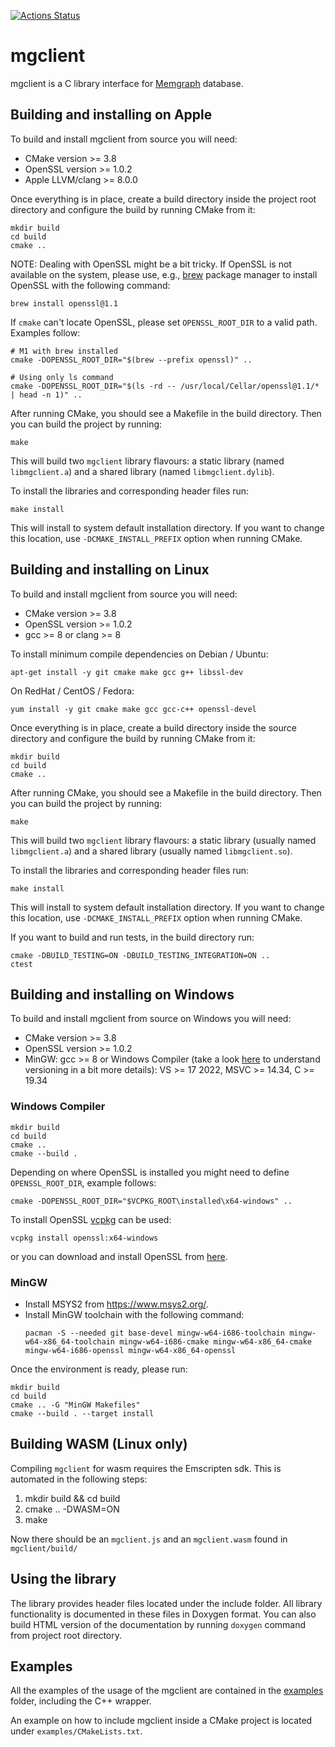 [![Actions Status](https://github.com/memgraph/mgclient/workflows/CI/badge.svg)](https://github.com/memgraph/mgclient/actions)

# mgclient

mgclient is a C library interface for [Memgraph](https://www.memgraph.com)
database.

## Building and installing on Apple

To build and install mgclient from source you will need:
   - CMake version >= 3.8
   - OpenSSL version >= 1.0.2
   - Apple LLVM/clang >= 8.0.0

Once everything is in place, create a build directory inside the project
root directory and configure the build by running CMake from it:

```
mkdir build
cd build
cmake ..
```

NOTE: Dealing with OpenSSL might be a bit tricky. If OpenSSL is not available
on the system, please use, e.g., [brew](https://brew.sh/) package manager to
install OpenSSL with the following command:

```
brew install openssl@1.1
```

If `cmake` can't locate OpenSSL, please set `OPENSSL_ROOT_DIR` to a valid path.
Examples follow:

```
# M1 with brew installed
cmake -DOPENSSL_ROOT_DIR="$(brew --prefix openssl)" ..

# Using only ls command
cmake -DOPENSSL_ROOT_DIR="$(ls -rd -- /usr/local/Cellar/openssl@1.1/* | head -n 1)" ..
```

After running CMake, you should see a Makefile in the build directory. Then you
can build the project by running:

```
make
```

This will build two `mgclient` library flavours: a static library (named
`libmgclient.a`) and a shared library (named `libmgclient.dylib`).

To install the libraries and corresponding header files run:

```
make install
```

This will install to system default installation directory. If you want to
change this location, use `-DCMAKE_INSTALL_PREFIX` option when running CMake.

## Building and installing on Linux

To build and install mgclient from source you will need:
   - CMake version >= 3.8
   - OpenSSL version >= 1.0.2
   - gcc >= 8 or clang >= 8

To install minimum compile dependencies on Debian / Ubuntu:

```
apt-get install -y git cmake make gcc g++ libssl-dev
```

On RedHat / CentOS / Fedora:

```
yum install -y git cmake make gcc gcc-c++ openssl-devel
```

Once everything is in place, create a build directory inside the source
directory and configure the build by running CMake from it:

```
mkdir build
cd build
cmake ..
```

After running CMake, you should see a Makefile in the build directory. Then you
can build the project by running:

```
make
```

This will build two `mgclient` library flavours: a static library (usually
named `libmgclient.a`) and a shared library (usually named `libmgclient.so`).

To install the libraries and corresponding header files run:

```
make install
```

This will install to system default installation directory. If you want to
change this location, use `-DCMAKE_INSTALL_PREFIX` option when running CMake.

If you want to build and run tests, in the build directory run:

```
cmake -DBUILD_TESTING=ON -DBUILD_TESTING_INTEGRATION=ON ..
ctest
```

## Building and installing on Windows

To build and install mgclient from source on Windows you will need:
   - CMake version >= 3.8
   - OpenSSL version >= 1.0.2
   - MinGW: gcc >= 8 or Windows Compiler (take a look
     [here](https://blog.knatten.org/2022/08/26/microsoft-c-versions-explained/)
     to understand versioning in a bit more details):
     VS >= 17 2022, MSVC >= 14.34, C >= 19.34

### Windows Compiler

```
mkdir build
cd build
cmake ..
cmake --build .
```

Depending on where OpenSSL is installed you might need to define
`OPENSSL_ROOT_DIR`, example follows:
```
cmake -DOPENSSL_ROOT_DIR="$VCPKG_ROOT\installed\x64-windows" ..
```

To install OpenSSL [vcpkg](https://vcpkg.io/en/index.html) can be used:
```
vcpkg install openssl:x64-windows
```
or you can download and install OpenSSL from
[here](https://slproweb.com/products/Win32OpenSSL.html).

### MinGW

- Install MSYS2 from https://www.msys2.org/.
- Install MinGW toolchain with the following command:
  ```
  pacman -S --needed git base-devel mingw-w64-i686-toolchain mingw-w64-x86_64-toolchain mingw-w64-i686-cmake mingw-w64-x86_64-cmake mingw-w64-i686-openssl mingw-w64-x86_64-openssl
  ```

Once the environment is ready, please run:

```
mkdir build
cd build
cmake .. -G "MinGW Makefiles"
cmake --build . --target install
```

## Building WASM (Linux only)

Compiling `mgclient` for wasm requires the Emscripten sdk. This is automated in
the following steps:
  1. mkdir build && cd build
  2. cmake .. -DWASM=ON
  3. make

Now there should be an `mgclient.js` and an `mgclient.wasm` found in
`mgclient/build/`

## Using the library

The library provides header files located under the include folder. All library
functionality is documented in these files in Doxygen format. You can also
build HTML version of the documentation by running `doxygen` command from
project root directory.

## Examples

All the examples of the usage of the mgclient are contained in the
[examples](examples) folder, including the C++ wrapper.

An example on how to include mgclient inside a CMake project is located under
`examples/CMakeLists.txt`.

